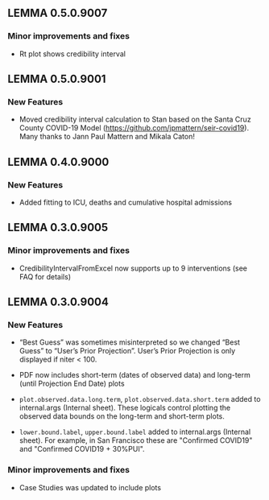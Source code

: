 ## LEMMA 0.5.0.9007  
### Minor improvements and fixes  
* Rt plot shows credibility interval

## LEMMA 0.5.0.9001   
### New Features
* Moved credibility interval calculation to Stan based on the Santa Cruz County COVID-19 Model (https://github.com/jpmattern/seir-covid19). Many thanks to Jann Paul Mattern and Mikala Caton!

## LEMMA 0.4.0.9000  
### New Features  
* Added fitting to ICU, deaths and cumulative hospital admissions

## LEMMA 0.3.0.9005    
### Minor improvements and fixes  
* CredibilityIntervalFromExcel now supports up to 9 interventions (see FAQ for details)

## LEMMA 0.3.0.9004   
### New Features  
* “Best Guess” was sometimes misinterpreted so we changed “Best Guess” to “User’s Prior Projection”. User’s Prior Projection is only displayed if niter < 100.

* PDF now includes short-term (dates of observed data) and long-term (until Projection End Date) plots

* `plot.observed.data.long.term`, `plot.observed.data.short.term` added to internal.args (Internal sheet). These logicals control plotting the observed data bounds on the long-term and short-term plots.

* `lower.bound.label`, `upper.bound.label` added to internal.args (Internal sheet). For example, in San Francisco these are "Confirmed COVID19" and "Confirmed COVID19 + 30%PUI".

### Minor improvements and fixes
* Case Studies was updated to include plots
